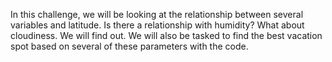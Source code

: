 In this challenge, we will be looking at the relationship between several variables and latitude. Is there a relationship with humidity? What about cloudiness. We will find out. We will also be tasked to find the best vacation spot based on several of these parameters with the code. 